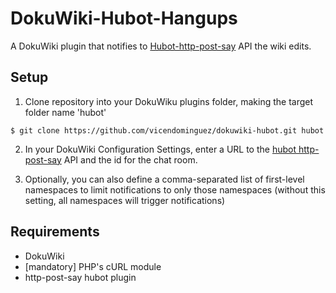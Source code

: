 # DokuWiki-Hubot-Hangups

A DokuWiki plugin that notifies to [Hubot-http-post-say](https://github.com/github/hubot-scripts/blob/master/src/scripts/http-post-say.coffee) API the wiki edits.

Setup
-----

1. Clone repository into your DokuWiku plugins folder, making the target folder name 'hubot'
```
$ git clone https://github.com/vicendominguez/dokuwiki-hubot.git hubot
```
2. In your DokuWiki Configuration Settings, enter a URL to the [hubot http-post-say](https://github.com/github/hubot-scripts/blob/master/src/scripts/http-post-say.coffee) API and the id for the chat room.

3. Optionally, you can also define a comma-separated list of first-level namespaces to limit notifications to only those namespaces (without this setting, all namespaces will trigger notifications)


Requirements
------------

* DokuWiki
* [mandatory] PHP's cURL module
* http-post-say hubot plugin

